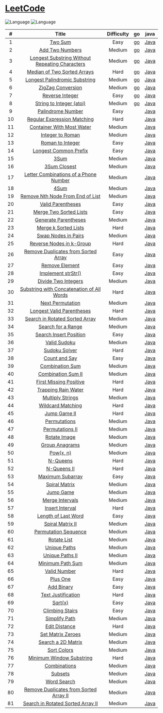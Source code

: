 # [LeetCode](https://leetcode.com/problemset/all/)   
![Language](https://img.shields.io/badge/language-go-green.svg)  ![Language](https://img.shields.io/badge/language-java-orange.svg) 

| # | Title | Difficulty | go | java |
|:---:|:---:|:---:|:---:|:---:|
| 1 | [Two Sum](https://leetcode.com/problems/two-sum/description/) | Easy | [go](go/easy/two_sum.go) | [Java](java/easy/TwoSum.java) |
| 2 | [Add Two Numbers](https://leetcode.com/problems/add-two-numbers/description/) | Medium | [go](go/medium/add_two_numbers.go) | [Java](java/medium/AddTwoNumbers.java) |
| 3 | [Longest Substring Without Repeating Characters](https://leetcode.com/problems/longest-substring-without-repeating-characters/description/) | Medium | [go](go/medium/longest_substring_without_repeating_characters.go) | [Java](java/medium/LongestSubstringWithoutRepeatingCharacters.java) |
| 4 | [Median of Two Sorted Arrays](https://leetcode.com/problems/median-of-two-sorted-arrays/description/) | Hard | [go](go/hard/median_of_two_sorted_arrays.go) | [Java](java/hard/MedianOfTwoSortedArrays.java) |
| 5 | [Longest Palindromic Substring](https://leetcode.com/problems/longest-palindromic-substring/description/) | Medium | [go](go/medium/longest_palindromic_substring.go) | [Java](java/medium/LongestPalindromicSubstring.java) |
| 6 | [ZigZag Conversion](https://leetcode.com/problems/zigzag-conversion/description/) | Medium | [go](go/medium/zigzag_conversion.go) | [Java](java/medium/ZigZagConversion.java) |
| 7 | [Reverse Integer](https://leetcode.com/problems/reverse-integer/description/) | Easy | [go](go/easy/reverse_integer.go) | [Java](java/easy/ReverseInteger.java) |
| 8 | [String to Integer (atoi)](https://leetcode.com/problems/string-to-integer-atoi/description/) | Medium | [go](go/medium/string_to_integer.go) | [Java](java/medium/StringToInteger.java) |
| 9 | [Palindrome Number](https://leetcode.com/problems/palindrome-number/description/) | Easy |  | [Java](java/easy/PalindromeNumber.java) |
| 10 | [Regular Expression Matching](https://leetcode.com/problems/regular-expression-matching/description/) | Hard |  | [Java](java/hard/RegularExpressionMatching.java) |
| 11 | [Container With Most Water](https://leetcode.com/problems/container-with-most-water/description/) | Medium |  | [Java](java/medium/ContainerWithMostWater.java) |
| 12 | [Integer to Roman](https://leetcode.com/problems/integer-to-roman/description/) | Medium |  | [Java](java/medium/IntegerToRoman.java) |
| 13 | [Roman to Integer](https://leetcode.com/problems/roman-to-integer/description/) | Easy |  | [Java](java/easy/RomanToInteger.java) |
| 14 | [Longest Common Prefix](https://leetcode.com/problems/longest-common-prefix/description/) | Easy |  | [Java](java/easy/LongestCommonPrefix.java) |
| 15 | [3Sum](https://leetcode.com/problems/3sum/description/) | Medium |  | [Java](java/medium/ThreeSum.java) |
| 16 | [3Sum Closest](https://leetcode.com/problems/3sum-closest/description/) | Medium |  | [Java](java/medium/ThreeSumClosest.java) |
| 17 | [Letter Combinations of a Phone Number](https://leetcode.com/problems/letter-combinations-of-a-phone-number/description/) | Medium |  | [Java](java/medium/LetterCombinationsOfAPhoneNumber.java) |
| 18 | [4Sum](https://leetcode.com/problems/4sum/description/) | Medium |  | [Java](java/medium/FourSum.java) |
| 19 | [Remove Nth Node From End of List](https://leetcode.com/problems/remove-nth-node-from-end-of-list/description/) | Medium |  | [Java](java/medium/RemoveNthNodeFromEndOfList.java) |
| 20 | [Valid Parentheses](https://leetcode.com/problems/valid-parentheses/description/) | Easy |  | [Java](java/easy/ValidParentheses.java) |
| 21 | [Merge Two Sorted Lists](https://leetcode.com/problems/merge-two-sorted-lists/description/) | Easy |  | [Java](java/easy/MergeTwoSortedLists.java) |
| 22 | [Generate Parentheses](https://leetcode.com/problems/generate-parentheses/description/) | Medium |  | [Java](java/medium/GenerateParentheses.java) |
| 23 | [Merge k Sorted Lists](https://leetcode.com/problems/merge-k-sorted-lists/description/) | Hard |  | [Java](java/hard/MergekSortedLists.java) |
| 24 | [Swap Nodes in Pairs](https://leetcode.com/problems/swap-nodes-in-pairs/description/) | Medium |  | [Java](java/medium/SwapNodesInPairs.java) |
| 25 | [Reverse Nodes in k-Group](https://leetcode.com/problems/reverse-nodes-in-k-group/description/) | Hard |  | [Java](java/hard/ReverseNodesInKGroup.java) |
| 26 | [Remove Duplicates from Sorted Array](https://leetcode.com/problems/remove-duplicates-from-sorted-array/description/) | Easy |  | [Java](java/easy/RemoveDuplicatesFromSortedArray.java) |
| 27 | [Remove Element](https://leetcode.com/problems/remove-element/description/) | Easy |  | [Java](java/easy/RemoveDuplicatesFromSortedArray.java) |
| 28 | [Implement strStr()](https://leetcode.com/problems/implement-strstr/description/) | Easy |  | [Java](java/easy/ImplementStr.java) |
| 29 | [Divide Two Integers](https://leetcode.com/problems/divide-two-integers/description/) | Medium |  | [Java](java/medium/DivideTwoIntegers.java) |
| 30 | [Substring with Concatenation of All Words](https://leetcode.com/problems/substring-with-concatenation-of-all-words/description/) | Hard |  | [Java](java/hard/SubstringWithConcatenationOfAllWords.java) |
| 31 | [Next Permutation](https://leetcode.com/problems/next-permutation/description/) | Medium |  | [Java](java/medium/NextPermutation.java) |
| 32 | [Longest Valid Parentheses](https://leetcode.com/problems/longest-valid-parentheses/description/) | Hard |  | [Java](java/hard/LongestValidParentheses.java) |
| 33 | [Search in Rotated Sorted Array](https://leetcode.com/problems/search-in-rotated-sorted-array/description/) | Medium |  | [Java](java/medium/SearchInRotatedSortedArray.java) |
| 34 | [Search for a Range](https://leetcode.com/problems/search-for-a-range/description/) | Medium |  | [Java](java/medium/SearchForARange.java) |
| 35 | [Search Insert Position](https://leetcode.com/problems/search-insert-position/description/) | Easy |  | [Java](java/easy/SearchInsertPosition.java) |
| 36 | [Valid Sudoku](https://leetcode.com/problems/valid-sudoku/description/) | Medium |  | [Java](java/medium/ValidSudoku.java) |
| 37 | [Sudoku Solver](https://leetcode.com/problems/sudoku-solver/description/) | Hard |  | [Java](java/hard/SudokuSolver.java) |
| 38 | [Count and Say](https://leetcode.com/problems/count-and-say/description/) | Easy |  | [Java](java/easy/CountAndSay.java) |
| 39 | [Combination Sum](https://leetcode.com/problems/combination-sum/description/) | Medium |  | [Java](java/medium/CombinationSum.java) |
| 40 | [Combination Sum II](https://leetcode.com/problems/combination-sum-ii/description/) | Medium |  | [Java](java/medium/CombinationSumII.java) |
| 41 | [First Missing Positive](https://leetcode.com/problems/first-missing-positive/description/) | Hard |  | [Java](java/hard/FirstMissingPositive.java) |
| 42 | [Trapping Rain Water](https://leetcode.com/problems/trapping-rain-water/description/) | Hard |  | [Java](java/hard/TrappingRainWater.java) |
| 43 | [Multiply Strings](https://leetcode.com/problems/multiply-strings/description/) | Medium |  | [Java](java/medium/MultiplyStrings.java) |
| 44 | [Wildcard Matching](https://leetcode.com/problems/wildcard-matching/description/) | Hard |  | [Java](java/hard/WildcardMatching.java) |
| 45 | [Jump Game II](https://leetcode.com/problems/jump-game-ii/description/) | Hard |  | [Java](java/hard/JumpGameII.java) |
| 46 | [Permutations](https://leetcode.com/problems/permutations/description/) | Medium |  | [Java](java/medium/Permutations.java) |
| 47 | [Permutations II](https://leetcode.com/problems/permutations-ii/description/) | Medium |  | [Java](java/medium/PermutationsII.java) |
| 48 | [Rotate Image](https://leetcode.com/problems/rotate-image/description/) | Medium |  | [Java](java/medium/RotateImage.java) |
| 49 | [Group Anagrams](https://leetcode.com/problems/group-anagrams/description/) | Medium |  | [Java](java/medium/GroupAnagrams.java) |
| 50 | [Pow(x, n)](https://leetcode.com/problems/powx-n/description/) | Medium |  | [Java](java/medium/PowXN.java) |
| 51 | [N-Queens](https://leetcode.com/problems/n-queens/description/) | Hard |  | [Java](java/hard/NQueens.java) |
| 52 | [N-Queens II](https://leetcode.com/problems/n-queens-ii/description/) | Hard |  | [Java](java/hard/NQueensII.java) |
| 53 | [Maximum Subarray](https://leetcode.com/problems/maximum-subarray/description/) | Easy |  | [Java](java/easy/MaximumSubarray.java) |
| 54 | [Spiral Matrix](https://leetcode.com/problems/spiral-matrix/description/) | Medium |  | [Java](java/medium/SpiralMatrix.java) |
| 55 | [Jump Game](https://leetcode.com/problems/jump-game/description/) | Medium |  | [Java](java/medium/JumpGame.java) |
| 56 | [Merge Intervals](https://leetcode.com/problems/merge-intervals/description/) | Medium |  | [Java](java/medium/MergeIntervals.java) |
| 57 | [Insert Interval](https://leetcode.com/problems/insert-interval/description/) | Hard |  | [Java](java/hard/InsertInterval.java) |
| 58 | [Length of Last Word](https://leetcode.com/problems/length-of-last-word/description/) | Easy |  | [Java](java/easy/LengthOfLastWord.java) |
| 59 | [Spiral Matrix II](https://leetcode.com/problems/spiral-matrix-ii/) | Medium |  | [Java](java/medium/SpiralMatrixII.java) |
| 60 | [Permutation Sequence](https://leetcode.com/problems/permutation-sequence/) | Medium |  | [Java](java/medium/PermutationSequence.java) |
| 61 | [Rotate List](https://leetcode.com/problems/rotate-list/) | Medium |  | [Java](java/medium/RotateList.java) |
| 62 | [Unique Paths](https://leetcode.com/problems/unique-paths/) | Medium |  | [Java](java/medium/UniquePaths.java) |
| 63 | [Unique Paths II](https://leetcode.com/problems/unique-paths-ii/) | Medium |  | [Java](java/medium/UniquePathsII.java) |
| 64 | [Minimum Path Sum](https://leetcode.com/problems/minimum-path-sum/) | Medium |  | [Java](java/medium/MinimumPathSum.java) |
| 65 | [Valid Number](https://leetcode.com/problems/valid-number/) | Hard |  | [Java](java/hard/ValidNumber.java) |
| 66 | [Plus One](https://leetcode.com/problems/plus-one/) | Easy |  | [Java](java/easy/PlusOne.java) |
| 67 | [Add Binary](https://leetcode.com/problems/add-binary/) | Easy |  | [Java](java/easy/AddBinary.java) |
| 68 | [Text Justification](https://leetcode.com/problems/text-justification/) | Hard |  | [Java](java/hard/TextJustification.java) |
| 69 | [Sqrt(x)](https://leetcode.com/problems/sqrtx/) | Easy |  | [Java](java/easy/SqrtX.java) |
| 70 | [Climbing Stairs](https://leetcode.com/problems/climbing-stairs/) | Easy |  | [Java](java/easy/ClimbingStairs.java) |
| 71 | [Simplify Path](https://leetcode.com/problems/simplify-path/) | Medium |  | [Java](java/medium/SimplifyPath.java) |
| 72 | [Edit Distance](https://leetcode.com/problems/edit-distance/) | Hard |  | [Java](java/hard/EditDistance.java) |
| 73 | [Set Matrix Zeroes](https://leetcode.com/problems/set-matrix-zeroes/) | Medium |  | [Java](java/medium/SetMatrixZeroes.java) |
| 74 | [Search a 2D Matrix](https://leetcode.com/problems/search-a-2d-matrix/) | Medium |  | [Java](java/medium/SearchA2DMatrix.java) |
| 75 | [Sort Colors](https://leetcode.com/problems/sort-colors/) | Medium |  | [Java](java/medium/SortColors.java) |
| 76 | [Minimum Window Substring](https://leetcode.com/problems/minimum-window-substring/) | Hard |  | [Java](java/hard/MinimumWindowSubstring.java) |
| 77 | [Combinations](https://leetcode.com/problems/combinations/) | Medium |  | [Java](java/medium/Combinations.java) |
| 78 | [Subsets](https://leetcode.com/problems/subsets/) | Medium |  | [Java](java/medium/Subsets.java) |
| 79 | [Word Search](https://leetcode.com/problems/word-search/) | Medium |  | [Java](java/medium/WordSearch.java) |
| 80 | [Remove Duplicates from Sorted Array II](https://leetcode.com/problems/remove-duplicates-from-sorted-array-ii/) | Medium |  | [Java](java/medium/RemoveDuplicatesFromSortedArrayII.java) |
| 81 | [Search in Rotated Sorted Array II](https://leetcode.com/problems/search-in-rotated-sorted-array-ii/) | Medium |  | [Java](java/medium/SearchInRotatedSortedArrayII.java) |

